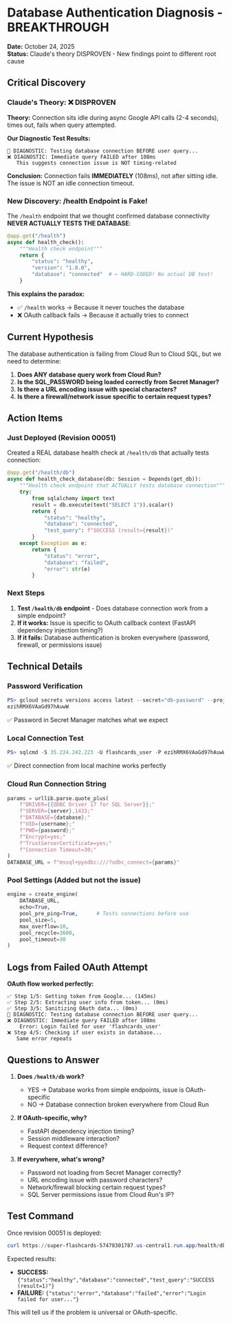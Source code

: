 # Database Authentication Diagnosis - BREAKTHROUGH

**Date:** October 24, 2025  
**Status:** Claude's theory DISPROVEN - New findings point to different root cause

## Critical Discovery

### Claude's Theory: ❌ DISPROVEN
**Theory:** Connection sits idle during async Google API calls (2-4 seconds), times out, fails when query attempted.

**Our Diagnostic Test Results:**
```
🧪 DIAGNOSTIC: Testing database connection BEFORE user query...
❌ DIAGNOSTIC: Immediate query FAILED after 108ms
   This suggests connection issue is NOT timing-related
```

**Conclusion:** Connection fails **IMMEDIATELY** (108ms), not after sitting idle. The issue is NOT an idle connection timeout.

### New Discovery: /health Endpoint is Fake!

The `/health` endpoint that we thought confirmed database connectivity **NEVER ACTUALLY TESTS THE DATABASE**:

```python
@app.get("/health")
async def health_check():
    """Health check endpoint"""
    return {
        "status": "healthy",
        "version": "1.0.0",
        "database": "connected"  # ← HARD-CODED! No actual DB test!
    }
```

**This explains the paradox:**
- ✅ `/health` works → Because it never touches the database
- ❌ OAuth callback fails → Because it actually tries to connect

## Current Hypothesis

The database authentication is failing from Cloud Run to Cloud SQL, but we need to determine:

1. **Does ANY database query work from Cloud Run?**
2. **Is the SQL_PASSWORD being loaded correctly from Secret Manager?**
3. **Is there a URL encoding issue with special characters?**
4. **Is there a firewall/network issue specific to certain request types?**

## Action Items

### Just Deployed (Revision 00051)
Created a REAL database health check at `/health/db` that actually tests connection:

```python
@app.get("/health/db")
async def health_check_database(db: Session = Depends(get_db)):
    """Health check endpoint that ACTUALLY tests database connection"""
    try:
        from sqlalchemy import text
        result = db.execute(text("SELECT 1")).scalar()
        return {
            "status": "healthy",
            "database": "connected",
            "test_query": f"SUCCESS (result={result})"
        }
    except Exception as e:
        return {
            "status": "error",
            "database": "failed",
            "error": str(e)
        }
```

### Next Steps

1. **Test `/health/db` endpoint** - Does database connection work from a simple endpoint?
2. **If it works:** Issue is specific to OAuth callback context (FastAPI dependency injection timing?)
3. **If it fails:** Database authentication is broken everywhere (password, firewall, or permissions issue)

## Technical Details

### Password Verification
```powershell
PS> gcloud secrets versions access latest --secret="db-password" --project=super-flashcards-475210
ezihRMX6VAaGd97hAuwW
```
✅ Password in Secret Manager matches what we expect

### Local Connection Test
```powershell
PS> sqlcmd -S 35.224.242.223 -U flashcards_user -P ezihRMX6VAaGd97hAuwW -d LanguageLearning -Q "SELECT 1"
```
✅ Direct connection from local machine works perfectly

### Cloud Run Connection String
```python
params = urllib.parse.quote_plus(
    f"DRIVER={{ODBC Driver 17 for SQL Server}};"
    f"SERVER={server},1433;"
    f"DATABASE={database};"
    f"UID={username};"
    f"PWD={password};"
    f"Encrypt=yes;"
    f"TrustServerCertificate=yes;"
    f"Connection Timeout=30;"
)
DATABASE_URL = f"mssql+pyodbc:///?odbc_connect={params}"
```

### Pool Settings (Added but not the issue)
```python
engine = create_engine(
    DATABASE_URL, 
    echo=True,
    pool_pre_ping=True,      # Tests connections before use
    pool_size=5,
    max_overflow=10,
    pool_recycle=3600,
    pool_timeout=30
)
```

## Logs from Failed OAuth Attempt

**OAuth flow worked perfectly:**
```
✅ Step 1/5: Getting token from Google... (145ms)
✅ Step 2/5: Extracting user info from token... (0ms)
✅ Step 3/5: Sanitizing OAuth data... (0ms)
🧪 DIAGNOSTIC: Testing database connection BEFORE user query...
❌ DIAGNOSTIC: Immediate query FAILED after 108ms
    Error: Login failed for user 'flashcards_user'
❌ Step 4/5: Checking if user exists in database...
   Same error repeats
```

## Questions to Answer

1. **Does `/health/db` work?**
   - YES → Database works from simple endpoints, issue is OAuth-specific
   - NO → Database connection broken everywhere from Cloud Run

2. **If OAuth-specific, why?**
   - FastAPI dependency injection timing?
   - Session middleware interaction?
   - Request context difference?

3. **If everywhere, what's wrong?**
   - Password not loading from Secret Manager correctly?
   - URL encoding issue with password characters?
   - Network/firewall blocking certain request types?
   - SQL Server permissions issue from Cloud Run's IP?

## Test Command

Once revision 00051 is deployed:
```powershell
curl https://super-flashcards-57478301787.us-central1.run.app/health/db
```

Expected results:
- **SUCCESS:** `{"status":"healthy","database":"connected","test_query":"SUCCESS (result=1)"}`
- **FAILURE:** `{"status":"error","database":"failed","error":"Login failed for user..."}`

This will tell us if the problem is universal or OAuth-specific.
